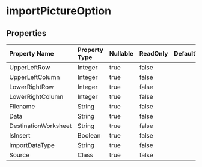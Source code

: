 # **importPictureOption**

 

## **Properties**

| Property Name | Property Type | Nullable |  ReadOnly | DefaultValue | Description | 
| :- | :- | :- |:- |  :- | :- |
|UpperLeftRow|Integer|true|false |  ||
|UpperLeftColumn|Integer|true|false |  ||
|LowerRightRow|Integer|true|false |  ||
|LowerRightColumn|Integer|true|false |  ||
|Filename|String|true|false |  ||
|Data|String|true|false |  |base64|
|DestinationWorksheet|String|true|false |  ||
|IsInsert|Boolean|true|false |  ||
|ImportDataType|String|true|false |  ||
|Source|Class|true|false |  ||

